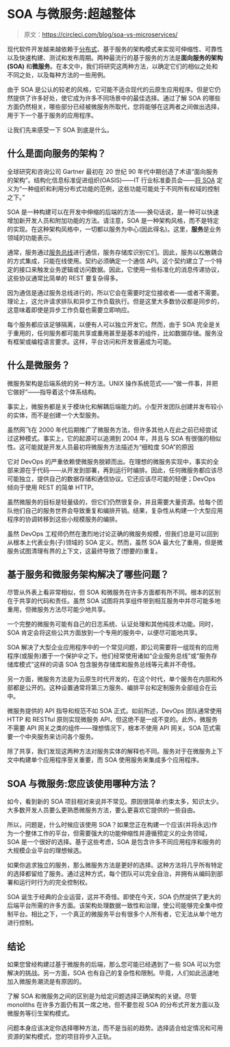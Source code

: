 # SOA 与微服务:超越整体

> 原文：<https://circleci.com/blog/soa-vs-microservices/>

现代软件开发越来越依赖于[分布式](https://circleci.com/blog/distributed-systems/)、基于服务的架构模式来实现可伸缩性、可靠性以及快速构建、测试和发布周期。两种最流行的基于服务的方法是**面向服务的架构(SOA)** 和**微服务**。在本文中，我们将研究这两种方法，以确定它们的相似之处和不同之处，以及每种方法的一些用例。

由于 SOA 是公认的较老的风格，它可能不适合现代的云原生应用程序。但是它仍然提供了许多好处，使它成为许多不同场景中的最佳选择。通过了解 SOA 的哪些方面仍然相关，哪些部分已经被微服务所取代，您将能够在这两者之间做出选择，用于下一个基于服务的应用程序。

让我们先来感受一下 SOA 到底是什么。

## 什么是面向服务的架构？

全球研究和咨询公司 Gartner 最初在 20 世纪 90 年代中期创造了术语“面向服务的架构”。结构化信息标准促进组织(OASIS)——IT 行业标准委员会——[将 SOA](https://www.oasis-open.org/committees/download.php/19679/soa-rm-cs.pdf) 定义为“一种组织和利用分布式功能的范例，这些功能可能处于不同所有权域的控制之下。”

SOA 是一种构建可以在开发中伸缩的后端的方法——换句话说，是一种可以快速增加新开发人员和附加功能的方法。请注意，SOA 是一种架构风格，而不是特定的实现。在这种架构风格中，一切都以服务为中心(因此得名)。这里，**服务**是业务领域的功能表示。

通常，服务通过[服务总线](https://en.wikipedia.org/wiki/Enterprise_service_bus)进行通信，服务存储库识别它们。因此，服务以松散耦合的方式集成，只能在线使用。契约必须确定一个通信 API。这个契约建立了一个特定的接口来触发业务逻辑或访问数据。因此，它使用一些标准化的消息传递协议，这些协议通常比简单的 REST 要复杂得多。

因为通信是通过服务总线进行的，所以它会在需要时定位接收者——或者不需要。理论上，这允许请求排队和异步工作负载执行。但是这里大多数协议都是同步的，这意味着即使是异步工作负载也需要立即响应。

每个服务都应该足够隔离，以便有人可以独立开发它。然而，由于 SOA 完全是关于重用的，任何服务都可能共享或重用甚至是基本的组件，比如数据存储。服务没有框架或编程语言要求。这样，平台访问和开发普遍成为可能。

## 什么是微服务？

微服务架构是后端系统的另一种方法。UNIX 操作系统范式——“做一件事，并把它做好”——指导着这个体系结构。

事实上，微服务都是关于模块化和解耦后端能力的。小型开发团队创建并发布较小的实体，而不是创建一个大型服务。

虽然网飞在 2000 年代后期推广了微服务方法，但许多其他人在此之前已经尝试过这种模式。事实上，它的起源可以追溯到 2004 年，并且与 SOA 有很强的相似性。这可能就是开发人员最初将微服务方法描述为“细粒度 SOA”的原因

它对 DevOps 的严重依赖使微服务脱颖而出。在理想的微服务实现中，事实的全部来源在于代码——从开发到部署，再到运行时编排。因此，任何微服务都应该尽可能独立，提供自己的数据存储和通信协议。它还应该尽可能的轻便；DevOps 倾向于使用 REST 的简单 HTTP。

虽然微服务的目标是轻量级的，但它们仍然很复杂，并且需要大量资源。给每个团队他们自己的服务世界会导致重复和编排开销。结果，复杂性从构建一个大型应用程序的协调转移到这些小规模服务的编排。

虽然 DevOps 工程师仍然在激烈地讨论正确的微服务规模，但我们总是可以回到从根本上代表业务(子)领域的 SOA 定义。然而，虽然 SOA 最大化了重用，但是微服务试图清理有界的上下文，这最终导致了(想要的)重复。

## 基于服务和微服务架构解决了哪些问题？

尽管从外表上看非常相似，但 SOA 和微服务在许多方面都有所不同。根本的区别在于共享的代码和责任。虽然 SOA 试图将共享组件带到相互服务中并尽可能多地重用，但微服务方法尽可能少地共享。

一个完整的微服务可能有自己的日志系统、认证处理和其他纯技术功能。同时，SOA 肯定会将这些公共方面放到一个专用的服务中，以便尽可能地共享。

SOA 解决了大型企业应用程序中的一个常见问题，即公司需要将一组现有的应用程序(或服务)置于一个保护伞之下。他们经常使用诸如“企业服务总线”或“服务存储库模式”这样的词语 SOA 包含服务存储库和服务总线等元素并不奇怪。

另一方面，微服务方法是为云原生时代开发的，在这个时代，单个服务在内部和外部都是公开的。这种设置通常将第三方服务、编排平台和定制服务全部组合在云中。

微服务提供的 API 指导和规范不如 SOA 正式。如前所述，DevOps 团队通常使用 HTTP 和 RESTful 原则实现微服务 API，但这绝不是一成不变的。此外，微服务不需要 API 网关之类的组件——理想情况下，根本不使用 API 网关。SOA 范式需要一个中央服务来访问各个服务。

除了共享，我们发现这两种方法对服务实体的解释也不同。服务对于在微服务上下文中构建单个应用程序至关重要，而 SOA 使用服务来集成多个应用程序。

## SOA 与微服务:您应该使用哪种方法？

如今，看到新的 SOA 项目相对来说并不常见。原因很简单:约束太多，知识太少。大多数开发人员要么更熟悉微服务方法，要么更喜欢它提供的一些自由。

所以，问题是，什么时候应该使用 SOA？如果您正在构建一个应该(并将永远)作为一个整体工作的平台，但需要强大的功能伸缩性并遵循预定义的业务领域，SOA 是一个很好的选择。基于这些考虑，SOA 是包含许多不同应用程序和服务的大规模企业平台的理想候选。

如果你追求独立的服务，那么微服务方法是更好的选择。这种方法将几乎所有特定的选择都留给了服务。通过这种方式，每个团队可以完全自治，并拥有从编码到部署和运行时行为的完全控制权。

SOA 诞生于经典的企业运营，这并不奇怪。即使在今天，SOA 仍然提供了更大的后端平台所需的许多方面。该架构处理数据一致性和治理，使公司能够完全集中控制平台。相比之下，一个真正的微服务平台有很多个人所有者，它无法从单个地方进行控制。

## 结论

如果您曾经构建过基于微服务的后端，那么您可能已经遇到了一些 SOA 可以为您解决的挑战。另一方面，SOA 也有自己的复杂性和限制。毕竟，人们如此迅速地加入微服务潮流是有原因的。

了解 SOA 和微服务之间的区别是为给定问题选择正确架构的关键。尽管 monoliths 在许多方面仍有其一席之地，但不要忽视 SOA 的分布式开发方面以及微服务等衍生架构模式。

问题本身应该决定你选择哪种方法，而不是当前的趋势。选择适合给定情况和可用资源的架构模式，您的项目将步入正轨。